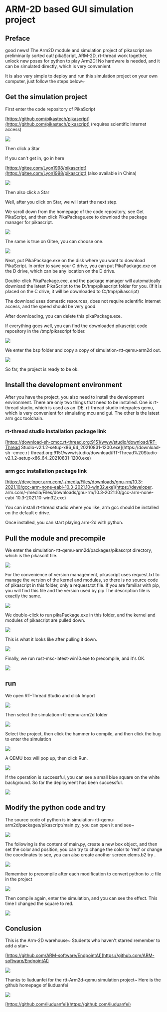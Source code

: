 # ARM-2D based GUI simulation project

## Preface


good news! The Arm2D module and simulation project of pikascript are preliminarily sorted out! pikaScript, ARM-2D, rt-thread work together, unlock new poses for python to play Arm2D! No hardware is needed, and it can be simulated directly, which is very convenient.


It is also very simple to deploy and run this simulation project on your own computer, just follow the steps below~
## Get the simulation project


First enter the code repository of PikaScript


[https://github.com/pikastech/pikascript](https://github.com/pikastech/pikascript) (requires scientific Internet access)


![](assets/139675132-739ec77b-db22-4ed9-a670-77ec7544d1b9.png)


Then click a Star


If you can't get in, go in here


[https://gitee.com/Lyon1998/pikascript](https://gitee.com/Lyon1998/pikascript) (also available in China)


![](assets/139675170-fe0ce449-872f-466e-8780-74465730178a.png)


Then also click a Star


Well, after you click on Star, we will start the next step.


We scroll down from the homepage of the code repository, see Get PikaScript, and then click PikaPackage.exe to download the package manager for pikascript.


![](assets/139675454-596829d1-0325-42ab-96c5-f3d3d369d7d4.png)


The same is true on Gitee, you can choose one.


![](assets/139675486-0f63e7b4-669d-4370-80ad-134c0f28f203.png)


Next, put PikaPackage.exe on the disk where you want to download PikaScript. In order to save your C drive, you can put PikaPackage.exe on the D drive, which can be any location on the D drive.


Double-click PikaPackage.exe, and the package manager will automatically download the latest PikaScript to the D:/tmp/pikascript folder for you. (If it is placed on the C drive, it will be downloaded to C:/tmp/pikascript)


The download uses domestic resources, does not require scientific Internet access, and the speed should be very good.


After downloading, you can delete this pikaPackage.exe.


If everything goes well, you can find the downloaded pikascript code repository in the /tmp/pikascript folder.


![](assets/139676635-c3f1c6ae-ab44-42a5-ab9a-9bedd2383f31.png)


We enter the bsp folder and copy a copy of simulation-rtt-qemu-arm2d out.


![](assets/139677151-33c1dbd0-c2f2-4ea3-a5ae-569e5a448cce.png)


So far, the project is ready to be ok.


## Install the development environment


After you have the project, you also need to install the development environment. There are only two things that need to be installed. One is rt-thread studio, which is used as an IDE. rt-thread studio integrates qemu, which is very convenient for simulating mcu and gui. The other is the latest arm gcc toolchain.


### rt-thread studio installation package link


[https://download-sh-cmcc.rt-thread.org:9151/www/studio/download/RT-Thread Studio-v2.1.2-setup-x86_64_20210831-1200.exe](https://download-sh -cmcc.rt-thread.org:9151/www/studio/download/RT-Thread%20Studio-v2.1.2-setup-x86_64_20210831-1200.exe)


### arm gcc installation package link


[https://developer.arm.com/-/media/Files/downloads/gnu-rm/10.3-2021.10/gcc-arm-none-eabi-10.3-2021.10-win32.exe](https://developer. arm.com/-/media/Files/downloads/gnu-rm/10.3-2021.10/gcc-arm-none-eabi-10.3-2021.10-win32.exe)


You can install rt-thread studio where you like, arm gcc should be installed on the default c drive.


Once installed, you can start playing arm-2d with python.


## Pull the module and precompile


We enter the simulation-rtt-qemu-arm2d/packages/pikascrpt directory, which is the pikascrit file.


![](assets/139678258-e2cdc50d-475b-435a-af8c-7c19cc3a218d.png)


For the convenience of version management, pikascript uses request.txt to manage the version of the kernel and modules, so there is no source code of pikascript in this folder, only a request.txt file. If you are familiar with pip, you will find this file and the version used by pip The description file is exactly the same.


![](assets/139678404-9b747c0a-6508-4f6d-b0ca-671560f31fbd.png)


We double-click to run pikaPackage.exe in this folder, and the kernel and modules of pikascript are pulled down.


![](assets/139678437-a77b7278-cafd-485e-b353-94a12302c8cb.png)


This is what it looks like after pulling it down.


![](assets/139678713-0cd86aef-2996-4898-931d-68c805534312.png)


Finally, we run rust-msc-latest-win10.exe to precompile, and it's OK.


![](assets/139678750-befc11e9-d812-4fcf-949e-64dd873d0211.png)


## run


We open RT-Thread Studio and click Import


![](assets/139679061-2e3b2ea0-8e9a-44c9-9a0f-6f40d82a0208.png)


Then select the simulation-rtt-qemu-arm2d folder


![](assets/139679380-3a45f426-e575-4142-b5f1-76439c7efc38.png)


Select the project, then click the hammer to compile, and then click the bug to enter the simulation


![](assets/139679532-e19ed911-c7f4-4840-a5e3-f5b66905a62f.png)


A QEMU box will pop up, then click Run.


![](assets/139679756-cb099fc9-c3e9-4b76-9037-38392350530b.png)


If the operation is successful, you can see a small blue square on the white background. So far the deployment has been successful.


![](assets/139679797-3ce8f253-beb9-480f-90ee-1844500a77ab.png)


## Modify the python code and try


The source code of python is in simulation-rtt-qemu-arm2d/packages/pikascript/main.py, you can open it and see~


![](assets/139679915-45d1362e-7066-4829-ae83-b4bbc5d0aaa0.png)


The following is the content of main.py, create a new box object, and then set the color and position, you can try to change the color to 'red' or change the coordinates to see, you can also create another screen.elems.b2 try .


![](assets/139680125-11ff47b3-e75e-47f4-8dd7-5b310c5be16c.png)


Remember to precompile after each modification to convert python to .c file in the project


![](assets/139680376-b9681759-971a-43f7-9282-ee0e35a367a5.png)


Then compile again, enter the simulation, and you can see the effect. This time I changed the square to red.


![](assets/139680521-20f83ee3-2163-4649-ad23-ae73b77f482e.png)


## Conclusion


This is the Arm-2D warehouse~ Students who haven't starred remember to add a star~

[https://github.com/ARM-software/EndpointAI](https://github.com/ARM-software/EndpointAI)


![](assets/139681272-73a1a8c2-2889-4dab-bd05-7174cb14334c.png)


Thanks to liuduanfei for the rtt-Arm2d-qemu simulation project~ Here is the github homepage of liuduanfei


![](assets/139681543-99a64e9b-eb10-4c8e-bbe3-e8170c85385a.png)


[https://github.com/liuduanfei](https://github.com/liuduanfei)